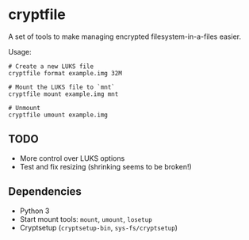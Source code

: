 # cryptfile

A set of tools to make managing encrypted filesystem-in-a-files easier.

Usage:

    # Create a new LUKS file
    cryptfile format example.img 32M

    # Mount the LUKS file to `mnt`
    cryptfile mount example.img mnt

    # Unmount
    cryptfile umount example.img


## TODO

* More control over LUKS options
* Test and fix resizing (shrinking seems to be broken!)


## Dependencies

* Python 3
* Start mount tools: `mount`, `umount`, `losetup`
* Cryptsetup (`cryptsetup-bin`, `sys-fs/cryptsetup`)
